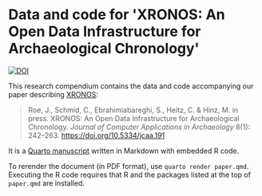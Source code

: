 # Data and code for 'XRONOS: An Open Data Infrastructure for Archaeological Chronology'

[![DOI](https://zenodo.org/badge/DOI/10.5281/zenodo.14282599.svg)](https://doi.org/10.5281/zenodo.14282599)

This research compendium contains the data and code accompanying our paper 
describing [XRONOS](https://xronos.ch):

> Roe, J., Schmid, C., Ebrahimiabareghi, S., Heitz, C. & Hinz, M. in press. 
>   XRONOS: An Open Data Infrastructure for Archaeological Chronology.
>   *Journal of Computer Applications in Archaeology* 8(1): 242–263.
>   <https://doi.org/10.5334/jcaa.191>

It is a [Quarto manuscript](https://quarto.org/docs/manuscripts/) written in 
Markdown with embedded R code.

To rerender the document (in PDF format), use `quarto render paper.qmd`.  
Executing the R code requires that R and the packages listed at the top of 
`paper.qmd` are installed.
